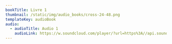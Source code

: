 ```yaml
---
bookTitle: Livre 1
thumbnail: /static/img/audio_books/cross-24-48.png
templateKey: audioBook
audio:
  - audioTitle: Audio 1
    audioLink: https://w.soundcloud.com/player/?url=https%3A//api.soundcloud.com/tracks/1109349634&color=%2300aabb&inverse=false&auto_play=true&show_user=true
---
```

